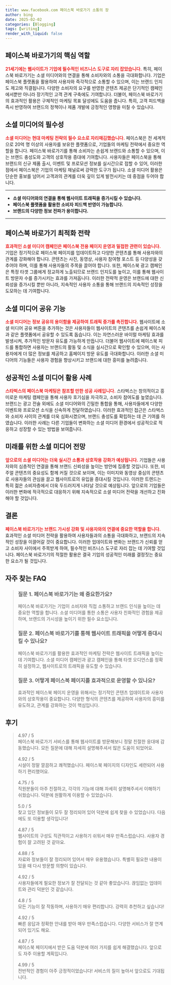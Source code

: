 ```yaml
---
title: www.facebook.com 페이스북 바로가기 소통의 장
author: bing
date: 2025-02-02
categories: [Blogging]
tags: [writing]
render_with_liquid: false
---
```



<h2 id='페이스북_바로가기_핵심_역할'>페이스북 바로가기의 핵심 역할</h2>

<p><b><span style="color: #ee2323;">21세기에는 웹사이트가 기업에 필수적인 비즈니스 도구로 자리 잡았습니다.</span></b> 특히, 페이스북 바로가기는 소셜 미디어와의 연결을 통해 소비자와의 소통을 극대화합니다. 기업은 페이스북 플랫폼을 활용하여 사용자와 즉각적으로 소통할 수 있으며, 이는 브랜드 인지도 제고와 직결됩니다. 다양한 소비자의 요구를 반영한 콘텐츠 제공은 단기적인 캠페인에서뿐만 아니라 장기적인 고객 관계 구축에도 기여합니다. 더불어, 페이스북 바로가기의 효과적인 활용은 구체적인 마케팅 목표 달성에도 도움을 줍니다. 특히, 고객 피드백을 즉시 반영하여 브랜드의 정책이나 제품 개발에 긍정적인 영향을 미칠 수 있습니다.</p>

<h2 id='소셜_미디어의_필수성'>소셜 미디어의 필수성</h2>

<p><b><span style="color: #ee2323;">소셜 미디어는 현대 마케팅 전략의 필수 요소로 자리매김했습니다.</span></b> 페이스북은 전 세계적으로 20억 명 이상의 사용자를 보유한 플랫폼으로, 기업들의 마케팅 전략에서 중요한 역할을 합니다. 페이스북 바로가기를 통해 소비자는 손쉽게 브랜드와 소통할 수 있으며, 이는 브랜드 충성도와 고객의 상호작용 증대에 기여합니다. 사용자들은 페이스북을 통해 브랜드의 신규 제품 출시, 이벤트 및 프로모션 정보를 실시간으로 접할 수 있어, 이러한 점에서 페이스북은 기업의 마케팅 채널로써 강력한 도구가 됩니다. 소셜 미디어 활용은 단순한 홍보를 넘어서 고객과의 관계를 더욱 깊이 있게 발전시키는 데 중점을 두어야 합니다.</p>

<hr />

<ul>
    <li><b>소셜 미디어와의 연결을 통해 웹사이트 트래픽을 증가시킬 수 있습니다.</b></li>
    <li><b>페이스북 플랫폼을 활용한 소비자 피드백 반영이 가능합니다.</b></li>
    <li><b>브랜드의 다양한 정보 전파가 용이합니다.</b></li>
</ul>

<hr />

<h2 id='페이스북_바로가기_최적화_전략'>페이스북 바로가기 최적화 전략</h2>

<p><b><span style="color: #ee2323;">효과적인 소셜 미디어 캠페인은 페이스북 전용 페이지 운영과 밀접한 관련이 있습니다.</span></b> 기업은 정기적으로 페이스북 페이지를 업데이트하고 다양한 콘텐츠를 통해 사용자와의 관계를 강화해야 합니다. 콘텐츠는 사진, 동영상, 사용자 참여형 포스트 등 다양성을 갖추어야 하며, 이를 통해 사용자들의 주목을 끌어야 합니다. 또한, 페이스북 광고 캠페인은 특정 타겟 그룹에게 정교하게 노출되므로 브랜드 인지도를 높이고, 이를 통해 웹사이트 방문자 수를 증가시키는 효과를 가져옵니다. 이러한 전략적 운영은 브랜드에 대한 신뢰성을 증가시킬 뿐만 아니라, 지속적인 사용자 소통을 통해 브랜드의 지속적인 성장을 도모하는 데 기여합니다.</p>

<h2 id='소셜_미디어_공유_기능'>소셜 미디어 공유 기능</h2>

<p><b><span style="color: #ee2323;">소셜 미디어는 정보 공유의 용이함을 제공하여 트래픽 증가를 촉진합니다.</span></b> 웹사이트에 소셜 미디어 공유 버튼을 추가하는 것은 사용자들이 웹사이트의 콘텐츠를 손쉽게 페이스북과 같은 플랫폼에서 공유할 수 있도록 돕습니다. 이는 자연스러운 바이럴 마케팅 효과를 발생시켜, 추가적인 방문자 유도를 가능하게 만듭니다. 더불어 웹사이트에 페이스북 피드를 통합하면 사용자는 브랜드의 활동 및 소식을 실시간으로 확인할 수 있으며, 이는 사용자에게 더 많은 정보를 제공하고 홈페이지 방문 유도를 극대화합니다. 이러한 소셜 미디어의 기능들은 사용자 경험을 향상시키고 브랜드에 대한 흥미를 늘려줍니다.</p>

<h2 id='성공적인_소셜_미디어_활용_사례'>성공적인 소셜 미디어 활용 사례</h2>

<p><b><span style="color: #ee2323;">스타벅스의 페이스북 마케팅은 참조할 만한 성공 사례입니다.</span></b> 스타벅스는 창의적이고 흥미로운 마케팅 캠페인을 통해 사용자 호기심을 자극하고, 소비자 참여도를 높였습니다. 브랜드는 광고 전술 외에도 소셜 미디어와의 긴밀한 통합을 통해, 사용자들에게 다양한 이벤트와 프로모션 소식을 신속하게 전달하였습니다. 이러한 효과적인 접근은 스타벅스와 소비자 사이의 관계를 더욱 심화시켰으며, 브랜드 충성도를 확립하는 데 큰 기여를 하였습니다. 이러한 사례는 다른 기업들이 변화하는 소셜 미디어 환경에서 성공적으로 적응하고 성장할 수 있는 방법을 보여줍니다.</p>

<h2 id='미래를_위한_소셜_미디어_전망'>미래를 위한 소셜 미디어 전망</h2>

<p><b><span style="color: #ee2323;">앞으로의 소셜 미디어는 더욱 실시간 소통과 상호작용 강화가 예상됩니다.</span></b> 기업들은 사용자와의 심층적인 연결을 통해 브랜드 신뢰성을 높이는 방안에 집중할 것입니다. 또한, 비주얼 콘텐츠의 중요성도 함께 커질 것으로 보이며, 이는 이미지와 동영상 중심의 콘텐츠로 사용자들의 관심을 끌고 웹사이트로의 유입을 증대시킬 것입니다. 이러한 트렌드는 특히 젊은 소비자층에서 더욱 두드러지게 나타날 것으로 예상됩니다. 앞으로의 기업들은 이러한 변화에 적극적으로 대응하기 위해 지속적으로 소셜 미디어 전략을 개선하고 진화해야 할 것입니다.</p>

<h2 id='결론'>결론</h2>

<p><b><span style="color: #ee2323;">페이스북 바로가기는 브랜드 가시성 강화 및 사용자와의 연결에 중요한 역할을 합니다.</span></b> 효과적인 소셜 미디어 전략을 활용하여 사용자들과의 소통을 극대화하고, 브랜드의 지속적인 성장을 이끌어갈 것이 중요합니다. 이러한 업데이트와 변화는 브랜드가 신뢰를 얻고 소비자 사이에서 주목받게 하여, 필수적인 비즈니스 도구로 자리 잡는 데 기여할 것입니다. 페이스북 바로가기의 적절한 활용은 결국 기업의 성공적인 미래를 결정짓는 중요한 요소가 될 것입니다.</p>


<h2 id='자주_찾는_FAQ'>자주 찾는 FAQ</h2>
<div itemscope="" itemtype="https://schema.org/FAQPage">
<blockquote>
<div itemscope="" itemprop="mainEntity" itemtype="https://schema.org/Question">
<h3 itemprop="name">질문 1. 페이스북 바로가기는 왜 중요한가요?</h3>
<div itemscope="" itemprop="acceptedAnswer" itemtype="https://schema.org/Answer">
<span itemprop="text">
<p>페이스북 바로가기는 기업이 소비자와 직접 소통하고 브랜드 인식을 높이는 데 중요한 역할을 합니다. 소셜 미디어를 통한 소통은 사용자 친화적인 경험을 제공하며, 브랜드의 가시성을 높이기 위한 필수 요소입니다.</p>
</span>
</div>
</div>
<div itemscope="" itemprop="mainEntity" itemtype="https://schema.org/Question">
<h3 itemprop="name">질문 2. 페이스북 바로가기를 통해 웹사이트 트래픽을 어떻게 증대시킬 수 있나요?</h3>
<div itemscope="" itemprop="acceptedAnswer" itemtype="https://schema.org/Answer">
<span itemprop="text">
<p>페이스북 바로가기를 활용한 효과적인 마케팅 전략은 웹사이트 트래픽을 높이는 데 기여합니다. 소셜 미디어 캠페인과 광고 캠페인을 통해 타겟 오디언스를 정확히 설정하고, 웹사이트로의 트래픽을 유도할 수 있습니다.</p>
</span>
</div>
</div>
<div itemscope="" itemprop="mainEntity" itemtype="https://schema.org/Question">
<h3 itemprop="name">질문 3. 어떻게 페이스북 페이지를 효과적으로 운영할 수 있나요?</h3>
<div itemscope="" itemprop="acceptedAnswer" itemtype="https://schema.org/Answer">
<span itemprop="text">
<p>효과적인 페이스북 페이지 운영을 위해서는 정기적인 콘텐츠 업데이트와 사용자와의 상호작용이 중요합니다. 다양한 형식의 콘텐츠를 제공하여 사용자의 흥미를 유도하고, 관계를 강화하는 것이 핵심입니다.</p>
</span>
</div>
</div>
</blockquote>
</div>
<h2 id='후기'>후기</h2>
<div itemscope itemtype="https://schema.org/Product">
  <blockquote>
  <div itemprop="review" itemscope itemtype="https://schema.org/Review">
      <div itemprop="reviewRating" itemscope itemtype="https://schema.org/Rating"> <span itemprop="ratingValue">4.97</span> / <span itemprop="bestRating">5</span> </div>
      <span itemprop="reviewBody">페이스북 바로가기 서비스를 통해 웹사이트를 방문해보니 정말 친절한 응대에 감동했습니다. 모든 질문에 대해 자세히 설명해주셔서 많은 도움이 되었어요.</span>
  </div>
  <br>
  <div itemprop="review" itemscope itemtype="https://schema.org/Review">
      <div itemprop="reviewRating" itemscope itemtype="https://schema.org/Rating"> <span itemprop="ratingValue">4.92</span> / <span itemprop="bestRating">5</span> </div>
      <span itemprop="reviewBody">시설이 정말 깔끔하고 쾌적했습니다. 페이스북 페이지의 디자인도 세련되어 사용하기 편리했어요.</span>
  </div>
  <br>
  <div itemprop="review" itemscope itemtype="https://schema.org/Review">
      <div itemprop="reviewRating" itemscope itemtype="https://schema.org/Rating"> <span itemprop="ratingValue">4.75</span> / <span itemprop="bestRating">5</span> </div>
      <span itemprop="reviewBody">직원분들이 아주 친절하고, 각각의 기능에 대해 자세히 설명해주셔서 이해하기 쉬웠습니다. 덕분에 원활하게 이용할 수 있었습니다.</span>
  </div>
  <br>
  <div itemprop="review" itemscope itemtype="https://schema.org/Review">
      <div itemprop="reviewRating" itemscope itemtype="https://schema.org/Rating"> <span itemprop="ratingValue">5.0</span> / <span itemprop="bestRating">5</span> </div>
      <span itemprop="reviewBody">찾고 있던 정보들이 모두 잘 정리되어 있어 덕분에 쉽게 찾을 수 있었습니다. 다음에도 또 이용할 생각입니다!</span>
  </div>
  <br>
  <div itemprop="review" itemscope itemtype="https://schema.org/Review">
      <div itemprop="reviewRating" itemscope itemtype="https://schema.org/Rating"> <span itemprop="ratingValue">4.87</span> / <span itemprop="bestRating">5</span> </div>
      <span itemprop="reviewBody">웹사이트의 구성도 직관적이고 사용하기 쉬워서 매우 만족스럽습니다. 사용자 경험이 잘 고려된 것 같아요.</span>
  </div>
  <br>
  <div itemprop="review" itemscope itemtype="https://schema.org/Review">
      <div itemprop="reviewRating" itemscope itemtype="https://schema.org/Rating"> <span itemprop="ratingValue">4.88</span> / <span itemprop="bestRating">5</span> </div>
      <span itemprop="reviewBody">자료와 정보들이 잘 정리되어 있어서 매우 유용했습니다. 특별히 필요한 내용이 있을 때 다시 방문할 의향이 있습니다.</span>
  </div>
  <br>
  <div itemprop="review" itemscope itemtype="https://schema.org/Review">
      <div itemprop="reviewRating" itemscope itemtype="https://schema.org/Rating"> <span itemprop="ratingValue">4.92</span> / <span itemprop="bestRating">5</span> </div>
      <span itemprop="reviewBody">사용자들에게 필요한 정보가 잘 전달되는 것 같아 좋았습니다. 끊임없는 업데이트와 관리 덕분인 것 같습니다.</span>
  </div>
  <br>
  <div itemprop="review" itemscope itemtype="https://schema.org/Review">
      <div itemprop="reviewRating" itemscope itemtype="https://schema.org/Rating"> <span itemprop="ratingValue">4.8</span> / <span itemprop="bestRating">5</span> </div>
      <span itemprop="reviewBody">모든 기능이 잘 작동하며, 사용하기 매우 편리합니다. 강력히 추천하고 싶습니다!</span>
  </div>
  <br>
  <div itemprop="review" itemscope itemtype="https://schema.org/Review">
      <div itemprop="reviewRating" itemscope itemtype="https://schema.org/Rating"> <span itemprop="ratingValue">4.92</span> / <span itemprop="bestRating">5</span> </div>
      <span itemprop="reviewBody">빠른 응답과 정확한 안내를 받아 매우 만족스럽습니다. 다양한 서비스가 잘 연계되어 있기도 해요.</span>
  </div>
  <br>
  <div itemprop="review" itemscope itemtype="https://schema.org/Review">
      <div itemprop="reviewRating" itemscope itemtype="https://schema.org/Rating"> <span itemprop="ratingValue">4.87</span> / <span itemprop="bestRating">5</span> </div>
      <span itemprop="reviewBody">페이스북 페이지에서 받은 도움 덕분에 여러 가지를 쉽게 해결했습니다. 앞으로도 자주 이용할 계획입니다.</span>
  </div>
  <br>
  <div itemprop="review" itemscope itemtype="https://schema.org/Review">
      <div itemprop="reviewRating" itemscope itemtype="https://schema.org/Rating"> <span itemprop="ratingValue">4.99</span> / <span itemprop="bestRating">5</span> </div>
      <span itemprop="reviewBody">전반적인 경험이 아주 긍정적이었습니다! 서비스의 질이 높아서 앞으로도 기대됩니다.</span>
  </div>
  </blockquote>
</div>
